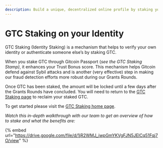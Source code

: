 ```yaml
---
description: Build a unique, decentralized online profile by staking your identity!
---
```


# GTC Staking on your Identity

GTC Staking (Identity Staking) is a mechanism that helps to verify your own identity or authenticate someone else’s by staking GTC.&#x20;

When you stake GTC through Gitcoin Passport (_see the GTC Staking Stamp)_, it enhances your Trust Bonus score. This mechanism helps Gitcoin defend against Sybil attacks and is another (very effective) step in making our fraud detection efforts more robust during our Grants Rounds.

Once GTC has been staked, the amount will be locked until a few days after the Grants Rounds have concluded. You will need to return to the [GTC Staking page](https://www.staking.passport.gitcoin.co/StakeDashboard) to reclaim your staked GTC.&#x20;

To get started please visit the [GTC Staking home page](https://www.staking.passport.gitcoin.co/StakeDashboard).

_Watch this in-depth walkthrough with our team to get an overview of how to stake and what the benefits are:_

{% embed url="https://drive.google.com/file/d/1jR2WMJ_jwpGmYKVgFJN5JElCq51Fqj7O/view" %}

